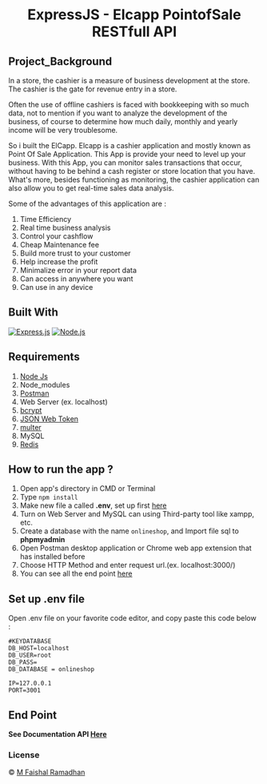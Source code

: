 <h1 align="center">ExpressJS - Elcapp PointofSale RESTfull API</h1>

## Project_Background

In a store, the cashier is a measure of business development at the store. The cashier is the gate for revenue entry in a store.

Often the use of offline cashiers is faced with bookkeeping with so much data, not to mention if you want to analyze the development of the business, of course to determine how much daily, monthly and yearly income will be very troublesome.

So i built the ElCapp. Elcapp is a cashier application and mostly known as Point Of Sale Application. This App is provide your need to level up your business. With this App, you can monitor sales transactions that occur, without having to be behind a cash register or store location that you have. What's more, besides functioning as monitoring, the cashier application can also allow you to get real-time sales data analysis.

Some of the advantages of this application are :

1. Time Efficiency
2. Real time business analysis
3. Control your cashflow
4. Cheap Maintenance fee
5. Build more trust to your customer
6. Help increase the profit
7. Minimalize error in your report data
8. Can access in anywhere you want
9. Can use in any device

## Built With

[![Express.js](https://img.shields.io/badge/Express.js-4.17.1-orange.svg?style=rounded-square)](https://expressjs.com/en/starter/installing.html)
[![Node.js](https://img.shields.io/badge/Node.js-v.12.18.2-green.svg?style=rounded-square)](https://nodejs.org/)

## Requirements

1. <a href="https://nodejs.org/en/download/">Node Js</a>
2. Node_modules
3. <a href="https://www.getpostman.com/">Postman</a>
4. Web Server (ex. localhost)
5. <a href="https://www.npmjs.com/package/bcrypt">bcrypt</a>
6. <a href="https://www.npmjs.com/package/jsonwebtoken">JSON Web Token</a>
7. <a href="https://www.npmjs.com/package/multer">multer</a>
8. MySQL
9. <a href="https://www.npmjs.com/package/redis">Redis</a>

## How to run the app ?

1. Open app's directory in CMD or Terminal
2. Type `npm install`
3. Make new file a called **.env**, set up first [here](#set-up-env-file)
4. Turn on Web Server and MySQL can using Third-party tool like xampp, etc.
5. Create a database with the name `onlineshop`, and Import file sql to **phpmyadmin**
6. Open Postman desktop application or Chrome web app extension that has installed before
7. Choose HTTP Method and enter request url.(ex. localhost:3000/)
8. You can see all the end point [here](#end-point)

## Set up .env file

Open .env file on your favorite code editor, and copy paste this code below :

```
#KEYDATABASE
DB_HOST=localhost
DB_USER=root
DB_PASS=
DB_DATABASE = onlineshop

IP=127.0.0.1
PORT=3001
```

## End Point

**See Documentation API [Here](https://documenter.getpostman.com/view/12322022/TVRn2mEX)**

### License

© [M Faishal Ramadhan](https://github.com/Faishalrmdhn)
